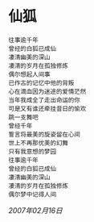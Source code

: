 # 仙狐

    往事逾千年
    曾经的白狐已成仙
    凄清幽美的深山
    凄清的岁月在孤独修炼
    偶尔想起人间事
    已作古的记忆中他的背叛
    心在滴血因为迷途的爱情茫然
    当年我成全了走出命运的你
    可是又有谁还牵挂昔日的愉欢
    跳一支舞吧
    曾经千年
    誓言将最美的旋姿留在心间
    世上不再那优美的幻舞
    只有我意想的梦园
    往事逾千年
    曾经的白狐已成仙
    凄清幽美的深山
    凄清的岁月在孤独修炼
    偶尔梦中记得人间

_2007年02月16日_